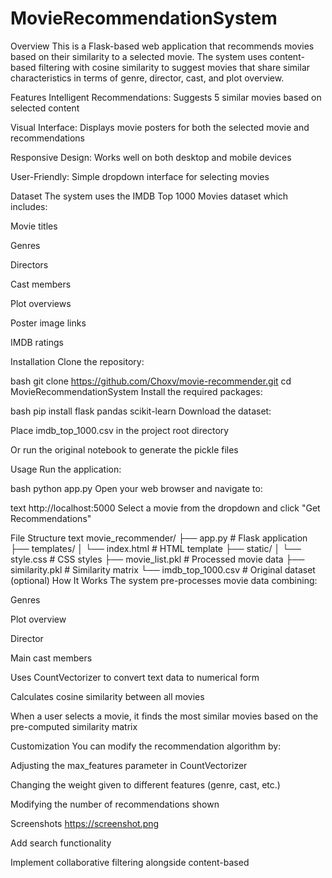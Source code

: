 # MovieRecommendationSystem
Overview
This is a Flask-based web application that recommends movies based on their similarity to a selected movie. The system uses content-based filtering with cosine similarity to suggest movies that share similar characteristics in terms of genre, director, cast, and plot overview.

Features
Intelligent Recommendations: Suggests 5 similar movies based on selected content

Visual Interface: Displays movie posters for both the selected movie and recommendations

Responsive Design: Works well on both desktop and mobile devices

User-Friendly: Simple dropdown interface for selecting movies

Dataset
The system uses the IMDB Top 1000 Movies dataset which includes:

Movie titles

Genres

Directors

Cast members

Plot overviews

Poster image links

IMDB ratings

Installation
Clone the repository:

bash
git clone https://github.com/Choxv/movie-recommender.git
cd MovieRecommendationSystem
Install the required packages:

bash
pip install flask pandas scikit-learn
Download the dataset:

Place imdb_top_1000.csv in the project root directory

Or run the original notebook to generate the pickle files

Usage
Run the application:

bash
python app.py
Open your web browser and navigate to:

text
http://localhost:5000
Select a movie from the dropdown and click "Get Recommendations"

File Structure
text
movie_recommender/
├── app.py               # Flask application
├── templates/
│   └── index.html       # HTML template
├── static/
│   └── style.css        # CSS styles
├── movie_list.pkl       # Processed movie data
├── similarity.pkl       # Similarity matrix
└── imdb_top_1000.csv    # Original dataset (optional)
How It Works
The system pre-processes movie data combining:

Genres

Plot overview

Director

Main cast members

Uses CountVectorizer to convert text data to numerical form

Calculates cosine similarity between all movies

When a user selects a movie, it finds the most similar movies based on the pre-computed similarity matrix

Customization
You can modify the recommendation algorithm by:

Adjusting the max_features parameter in CountVectorizer

Changing the weight given to different features (genre, cast, etc.)

Modifying the number of recommendations shown

Screenshots
https://screenshot.png

Add search functionality

Implement collaborative filtering alongside content-based
